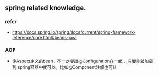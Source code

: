 ## spring related knowledge.

### refer
- https://docs.spring.io/spring/docs/current/spring-framework-reference/core.html#beans-java
### AOP
- @Aspect定义的bean，不一定要跟@Configuration在一起,，只要能被加载到 spring容器中就可以，比如@Component注解也可以
